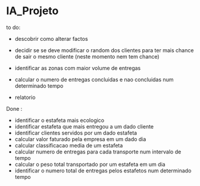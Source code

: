 # IA_Projeto



to do:



- descobrir como alterar factos
- decidir se se deve modificar o random dos clientes para ter mais chance de sair
o mesmo cliente (neste momento nem tem chance)


- identificar as zonas com maior volume de entregas

- calcular o numero de entregas concluidas e nao concluidas num determinado tempo


- relatorio


Done : 

- identificar o estafeta mais ecologico 
- identificar estafeta que mais entregou a um dado cliente
- identificar clientes servidos por um dado estafeta
- calcular valor faturado pela empresa em um dado dia
- calcular classificacao media de um estafeta
- calcular numero de entregas para cada transporte num intervalo de tempo
- calcular o peso total transportado por um estafeta em um dia
- identificar o numero total de entregas pelos estafetos num determinado tempo